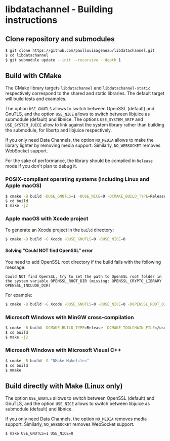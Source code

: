 # libdatachannel - Building instructions

## Clone repository and submodules

```bash
$ git clone https://github.com/paullouisageneau/libdatachannel.git
$ cd libdatachannel
$ git submodule update --init --recursive --depth 1
```

## Build with CMake

The CMake library targets `libdatachannel` and `libdatachannel-static` respectively correspond to the shared and static libraries. The default target will build tests and examples.

The option `USE_GNUTLS` allows to switch between OpenSSL (default) and GnuTLS, and the option `USE_NICE` allows to switch between libjuice as submodule (default) and libnice. The options `USE_SYSTEM_SRTP` and `USE_SYSTEM_JUICE` allow to link against the system library rather than building the submodule, for libsrtp and libjuice respectively.

If you only need Data Channels, the option `NO_MEDIA` allows to make the library lighter by removing media support. Similarly, `NO_WEBSOCKET` removes WebSocket support.

For the sake of performance, the library should be compiled in `Release` mode if you don't plan to debug it.

### POSIX-compliant operating systems (including Linux and Apple macOS)

```bash
$ cmake -B build -DUSE_GNUTLS=1 -DUSE_NICE=0 -DCMAKE_BUILD_TYPE=Release
$ cd build
$ make -j2
```

### Apple macOS with Xcode project

To generate an Xcode project in the `build` directory:

```bash
$ cmake -B build -G Xcode -DUSE_GNUTLS=0 -DUSE_NICE=0
```

#### Solving "Could NOT find OpenSSL" error

You need to add OpenSSL root directory if the build fails with the following message:

```
Could NOT find OpenSSL, try to set the path to OpenSSL root folder in the system variable OPENSSL_ROOT_DIR (missing: OPENSSL_CRYPTO_LIBRARY OPENSSL_INCLUDE_DIR)
```

For example:

```bash
$ cmake -B build -G Xcode -DUSE_GNUTLS=0 -DUSE_NICE=0 -DOPENSSL_ROOT_DIR=/usr/local/Cellar/openssl\@1.1/1.1.1h/
```

### Microsoft Windows with MinGW cross-compilation

```bash
$ cmake -B build -DCMAKE_BUILD_TYPE=Release -DCMAKE_TOOLCHAIN_FILE=/usr/share/mingw/toolchain-x86_64-w64-mingw32.cmake # replace with your toolchain file
$ cd build
$ make -j2
```

### Microsoft Windows with Microsoft Visual C++

```bash
$ cmake -B build -G "NMake Makefiles"
$ cd build
$ nmake
```

## Build directly with Make (Linux only)

The option `USE_GNUTLS` allows to switch between OpenSSL (default) and GnuTLS, and the option `USE_NICE` allows to switch between libjuice as submodule (default) and libnice.

If you only need Data Channels, the option `NO_MEDIA` removes media support. Similarly, `NO_WEBSOCKET` removes WebSocket support.

```bash
$ make USE_GNUTLS=1 USE_NICE=0
```

